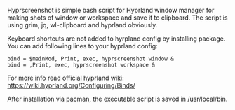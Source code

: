 Hyprscreenshot is simple bash script for Hyprland window manager for making shots of window or workspace and save it to clipboard.
The script is using grim, jq, wl-clipboard and hyprland obviously.

Keyboard shortcuts are not added to hyrpland config by installing package. 
You can add following lines to your hyprland config:
```
bind = $mainMod, Print, exec, hyprscreenshot window &
bind = ,Print, exec, hyprscreenshot workspace &
```
For more info read official hyprland wiki: https://wiki.hyprland.org/Configuring/Binds/

After installation via pacman, the executable script is saved in /usr/local/bin.
